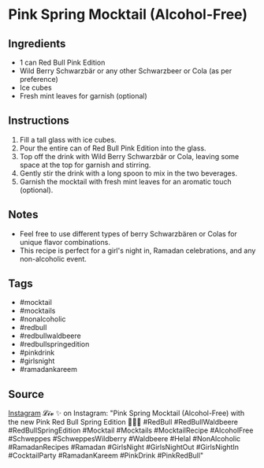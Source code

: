  # Pink Spring Mocktail (Alcohol-Free)

## Ingredients

- 1 can Red Bull Pink Edition
- Wild Berry Schwarzbär or any other Schwarzbeer or Cola (as per preference)
- Ice cubes
- Fresh mint leaves for garnish (optional)

## Instructions

1. Fill a tall glass with ice cubes.
2. Pour the entire can of Red Bull Pink Edition into the glass.
3. Top off the drink with Wild Berry Schwarzbär or Cola, leaving some space at the top for garnish and stirring.
4. Gently stir the drink with a long spoon to mix in the two beverages.
5. Garnish the mocktail with fresh mint leaves for an aromatic touch (optional).

## Notes

- Feel free to use different types of berry Schwarzbären or Colas for unique flavor combinations.
- This recipe is perfect for a girl's night in, Ramadan celebrations, and any non-alcoholic event.

## Tags

- #mocktail
- #mocktails
- #nonalcoholic
- #redbull
- #redbullwaldbeere
- #redbullspringedition
- #pinkdrink
- #girlsnight
- #ramadankareem

## Source

[Instagram](https://www.instagram.com/p/C4OMRlstvTV) 𝓛𝓲𝓿 ✨ on Instagram: "Pink Spring Mocktail (Alcohol-Free) with the new Pink Red Bull Spring Edition 🍇🌸💓 #RedBull #RedBullWaldbeere #RedBullSpringEdition #Mocktail #Mocktails #MocktailRecipe #AlcoholFree #Schweppes #SchweppesWildberry #Waldbeere #Helal #NonAlcoholic #RamadanRecipes #Ramadan #GirlsNight #GirlsNightOut #GirlsNightIn #CocktailParty #RamadanKareem #PinkDrink #PinkRedBull"